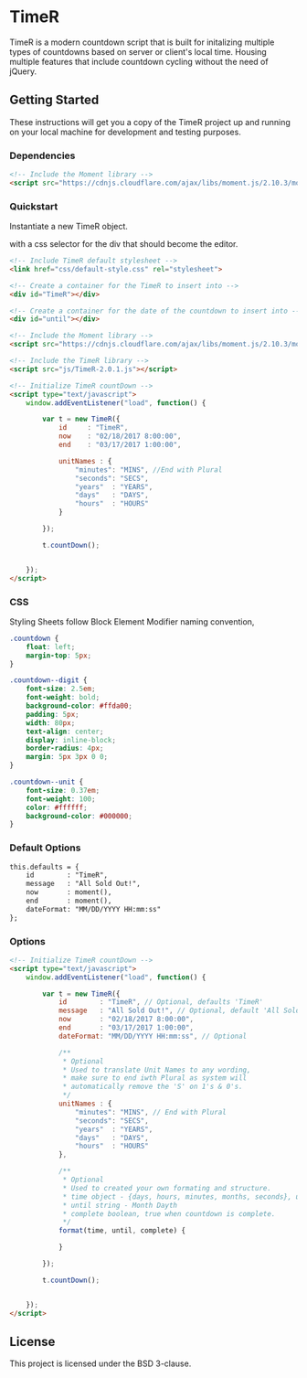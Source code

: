 # TimeR

TimeR is a modern countdown script that is built for initalizing multiple types of countdowns based on server or client's local time. Housing multiple features that include countdown cycling without the need of jQuery.

## Getting Started

These instructions will get you a copy of the TimeR project up and running on your local machine for development and testing purposes.


### Dependencies

```html
<!-- Include the Moment library -->
<script src="https://cdnjs.cloudflare.com/ajax/libs/moment.js/2.10.3/moment.js"></script>
  ```


### Quickstart

Instantiate a new TimeR object.

 with a css selector for the div that should become the editor.


```html
<!-- Include TimeR default stylesheet -->
<link href="css/default-style.css" rel="stylesheet">

<!-- Create a container for the TimeR to insert into -->
<div id="TimeR"></div>

<!-- Create a container for the date of the countdown to insert into -->
<div id="until"></div>

<!-- Include the Moment library -->
<script src="https://cdnjs.cloudflare.com/ajax/libs/moment.js/2.10.3/moment.js"></script>

<!-- Include the TimeR library -->
<script src="js/TimeR-2.0.1.js"></script>

<!-- Initialize TimeR countDown -->
<script type="text/javascript">
	window.addEventListener("load", function() {

		var t = new TimeR({
			id     : "TimeR",
			now    : "02/18/2017 8:00:00",
			end    : "03/17/2017 1:00:00",

			unitNames : {
				"minutes": "MINS", //End with Plural
				"seconds": "SECS",
				"years"  : "YEARS",
				"days"   : "DAYS",
				"hours"  : "HOURS"
			}

		});

		t.countDown();


	});
</script>
```


### CSS

Styling Sheets follow Block Element Modifier naming convention,

```css
.countdown {
	float: left;
	margin-top: 5px;
}

.countdown--digit {
	font-size: 2.5em;
	font-weight: bold;
	background-color: #ffda00;
	padding: 5px;
	width: 80px;
	text-align: center;
	display: inline-block;
	border-radius: 4px;
	margin: 5px 3px 0 0;
}

.countdown--unit {
	font-size: 0.37em;
	font-weight: 100;
	color: #ffffff;
	background-color: #000000;
}
```

### Default Options

```html
this.defaults = {
    id        : "TimeR",
    message   : "All Sold Out!",
    now       : moment(),
    end       : moment(),
    dateFormat: "MM/DD/YYYY HH:mm:ss"
};
```


### Options

```html
<!-- Initialize TimeR countDown -->
<script type="text/javascript">
	window.addEventListener("load", function() {

		var t = new TimeR({
			id        : "TimeR", // Optional, defaults 'TimeR'
			message   : "All Sold Out!", // Optional, default 'All Sold Out!'. Displays when ended.
			now       : "02/18/2017 8:00:00", 
			end       : "03/17/2017 1:00:00",
    		dateFormat: "MM/DD/YYYY HH:mm:ss", // Optional

    		/** 
    		 * Optional
    		 * Used to translate Unit Names to any wording,
    		 * make sure to end iwth Plural as system will
    		 * automatically remove the 'S' on 1's & 0's.
    		 */
			unitNames : {
				"minutes": "MINS", // End with Plural
				"seconds": "SECS",
				"years"  : "YEARS",
				"days"   : "DAYS",
				"hours"  : "HOURS"
			},

			/**
		     * Optional
		     * Used to created your own formating and structure.
		     * time object - {days, hours, minutes, months, seconds}, units {days, hours, milliseconds, minutes, months, seconds, years}
		     * until string - Month Dayth 
		     * complete boolean, true when countdown is complete.
		     */
			format(time, until, complete) {

			}

		});

		t.countDown();


	});
</script>
```

## License

This project is licensed under the BSD 3-clause.